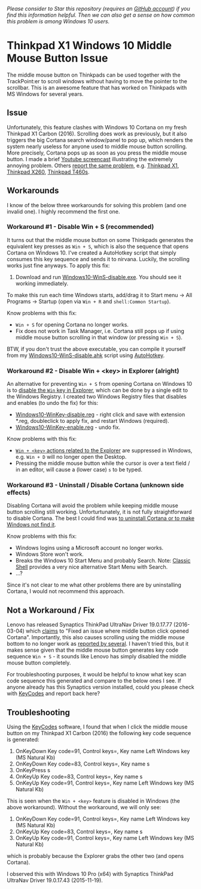_Please consider to Star this repository (requires an [GitHub account](https://github.com/join/)) if you find this information helpful. Then we can also get a sense on how common this problem is among Windows 10 users._

# Thinkpad X1 Windows 10 Middle Mouse Button Issue

The middle mouse button on Thinkpads can be used together with the TrackPoint:er to scroll windows without having to move the pointer to the scrollbar.  This is an awesome feature that has worked on Thinkpads with MS Windows for several years.

## Issue

Unfortunately, this feature clashes with Windows 10 Cortana on my fresh Thinkpad X1 Carbon (2016).  Scrolling does work as previously, but it also triggers the big Cortana search window/panel to pop up, which renders the system nearly useless for anyone used to middle mouse button scrolling.  More precisely, Cortana pops up as soon as you press the middle mouse button.  I made a brief [Youtube screencast](https://www.youtube.com/watch?v=6OrSnRtoT6w) illustrating the extremely annoying problem.  Others [report the same problem](https://forums.lenovo.com/t5/forums/searchpage/tab/message?q=thinkpad+x1+middle+button+cortana+opens), e.g. [Thinkpad X1](https://forums.lenovo.com/t5/ThinkPad-X-Series-Laptops/X1-middle-button-keeps-opening-Cortana-diver-updated-disabled/m-p/3322230/highlight/true#M69979), [Thinkpad X260](https://forums.lenovo.com/t5/ThinkPad-X-Series-Laptops/x260-ultranav-middle-button-opens-Cortana/m-p/3322349), [Thinkpad T460s](https://forums.lenovo.com/t5/ThinkPad-T400-T500-and-newer-T/T460s-Middle-button-keeps-opening-Cortana/m-p/3314561/highlight/true#M108863).


## Workarounds

I know of the below three workarounds for solving this problem (and one invalid one).  I highly recommend the first one.


### Workaround \#1 - Disable Win + S (recommended)
It turns out that the middle mouse button on some Thinkpads generates the equivalent key presses as `Win + S`, which is also the sequence that opens Cortana on Windows 10.  I've created a AutoHotkey script that simply consumes this key sequence and sends it to nirvana.  Luckily, the scrolling works just fine anyways.  To apply this fix:

1. Download and run [Windows10-WinS-disable.exe](https://github.com/HenrikBengtsson/ThinkpadX1-Windows10-Middle_mouse_button_issue/blob/master/Windows10-WinS-disable.exe?raw=true).  You should see it working immediately.

To make this run each time Windows starts, add/drag it to Start menu -> All Programs -> Startup (open via `Win + R` and `shell:Common Startup`).

Know problems with this fix:
* `Win + S` for opening Cortana no longer works.
* Fix does not work in Task Manager, i.e. Cortana still pops up if using middle mouse button scrolling in that window (or pressing `Win + S`).


BTW, if you don't trust the above executable, you can compile it yourself from my [Windows10-WinS-disable.ahk](https://raw.githubusercontent.com/HenrikBengtsson/ThinkpadX1-Windows10-Middle_mouse_button_issue/master/Windows10-WinS-disable.ahk?token=ABir0oHYfPlL-13ADUXLfCxWDImbVB7Kks5XYR66wA%3D%3D) script using [AutoHotkey](https://www.autohotkey.com/).



### Workaround \#2 - Disable Win + \<key\> in Explorer (alright)
An alternative for preventing `Win + S` from opening Cortana on Windows 10 is to [disable the `Win` key in Explorer](http://www.isumsoft.com/it/disable-win-keyboard-shortcuts-in-windows-10/), which can be done by a single edit to the Windows Registry.  I created two Windows Registry files that disables and enables (to undo the fix) for this:

* [Windows10-WinKey-disable.reg](https://raw.githubusercontent.com/HenrikBengtsson/ThinkpadX1-Windows10-Middle_mouse_button_issue/master/Windows10-WinKey-disable.reg?token=ABir0tylzqjty1TrRaEdStljO-9qDMciks5XYQi1wA%3D%3D) - right click and save with extension *.reg, doubleclick to apply fix, and restart Windows (required). 
* [Windows10-WinKey-enable.reg](https://raw.githubusercontent.com/HenrikBengtsson/ThinkpadX1-Windows10-Middle_mouse_button_issue/master/Windows10-WinKey-enable.reg?token=ABir0r7Kx-giYAzz7MvFDaE6GDepBGH_ks5XYQlFwA%3D%3D) - undo fix.

Know problems with this fix:
* [`Win + <key>` actions related to the Explorer](http://windows.microsoft.com/en-us/windows-10/keyboard-shortcuts) are suppressed in Windows, e.g. `Win + D` will no longer open the Desktop.
* Pressing the middle mouse button while the cursor is over a text field / in an editor, will cause a (lower case) `s` to be typed.


### Workaround \#3 - Uninstall / Disable Cortana (unknown side effects)
Disabling Cortana will avoid the problem while keeping middle mouse button scrolling still working.  Unforturtunately, it is not fully straightforward to disable Cortana.  The best I could find was [to uninstall Cortana or to make Windows not find it](https://superuser.com/questions/949569/can-i-completely-disable-cortana-on-windows-10).

Know problems with this fix:
* Windows logins using a Microsoft account no longer works.
* Windows Store won't work.
* Breaks the Windows 10 Start Menu and probably Search. Note: [Classic Shell](http://www.classicshell.net/) provides a very nice alternative Start Menu with Search.
* ...?

Since it's not clear to me what other problems there are by uninstalling Cortana, I would not recommend this approach.


## Not a Workaround / Fix
Lenovo has released Synaptics ThinkPad UltraNav Driver 19.0.17.77 (2016-03-04) which [claims](https://download.lenovo.com/pccbbs/mobiles/n1cgx21w.txt) to "Fixed an issue where middle button click opened Cortana".  Importantly, this also causes scrolling using the middle mouse bottom to no longer work as [reported by several](https://forums.lenovo.com/t5/ThinkPad-T400-T500-and-newer-T/T460s-Middle-button-keeps-opening-Cortana/m-p/3314561/highlight/true#M108863).  I haven't tried this, but it makes sense given that the middle mouse button generates key code sequence `Win + S` - it sounds like Lenovo has simply disabled the middle mouse button completely.

For troubleshooting purposes, it would be helpful to know what key scan code sequence this generated and compare to the below ones I see.  If anyone already has this Synaptics version installed, could you please check with [KeyCodes](http://delphiforfun.org/programs/utilities/KeyCodes.htm#Download) and report back here?


## Troubleshooting
Using the [KeyCodes](http://delphiforfun.org/programs/utilities/KeyCodes.htm#Download) software, I found that when I click the middle mouse button on my Thinkpad X1 Carbon (2016) the following key code sequence is generated:

1. OnKeyDown Key code=91, Control keys=, Key name Left Windows key (MS Natural Kb)
2. OnKeyDown Key code=83, Control keys=, Key name s
3. OnKeyPress s
4. OnKeyUp Key code=83, Control keys=, Key name s
5. OnKeyUp Key code=91, Control keys=, Key name Left Windows key (MS Natural Kb)

This is seen when the `Win + <key>` feature is disabled in Windows (the above workaround).  Without the workaround, we will only see:

1. OnKeyDown Key code=91, Control keys=, Key name Left Windows key (MS Natural Kb)
2. OnKeyUp Key code=83, Control keys=, Key name s
3. OnKeyUp Key code=91, Control keys=, Key name Left Windows key (MS Natural Kb)

which is probably because the Explorer grabs the other two (and opens Cortana).

I observed this with Windows 10 Pro (x64) with Synaptics ThinkPad UltraNav Driver 19.0.17.43 (2015-11-19).
